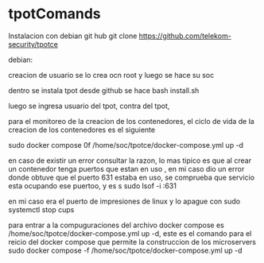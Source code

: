# tpotComands

Instalacion con debian
git hub
git clone https://github.com/telekom-security/tpotce

debian:

creacion de usuario se lo crea ocn root y luego se hace su soc

dentro se instala tpot desde github
se hace bash install.sh

luego se ingresa usuario del tpot,
contra del tpot, 

para el monitoreo de la creacion de los contenedores, el ciclo de vida de la creacion de los contenedores es el siguiente

sudo docker compose 0f /home/soc/tpotce/docker-compose.yml up -d

en caso de existir un error consultar la razon, lo mas tipico es que al crear un contenedor tenga puertos que estan en uso , en mi caso dio un error 
donde obtuve que el puerto 631 estaba en uso, se comprueba que servicio esta ocupando ese puertoo, y es s
sudo lsof -i :631

en mi caso era el puerto de impresiones de linux y lo apague con 
sudo systemctl stop cups

para entrar a la compuguraciones del archivo docker compose es 
/home/soc/tpotce/docker-compose.yml up -d,
este es el comando para el reicio del docker compose que permite la construccion de los microservers
sudo docker compose -f /home/soc/tpotce/docker-compose.yml up -d

